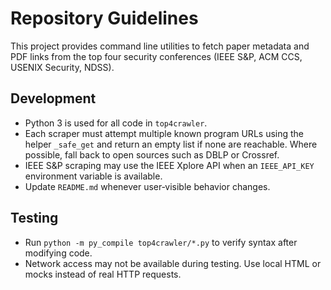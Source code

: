 # Repository Guidelines

This project provides command line utilities to fetch paper metadata and PDF links from the top four security conferences (IEEE S&P, ACM CCS, USENIX Security, NDSS).

## Development
- Python 3 is used for all code in `top4crawler`.
- Each scraper must attempt multiple known program URLs using the helper `_safe_get` and return an empty list if none are reachable. Where possible, fall back to open sources such as DBLP or Crossref.
- IEEE S&P scraping may use the IEEE Xplore API when an `IEEE_API_KEY` environment variable is available.
- Update `README.md` whenever user‑visible behavior changes.

## Testing
- Run `python -m py_compile top4crawler/*.py` to verify syntax after modifying code.
- Network access may not be available during testing. Use local HTML or mocks instead of real HTTP requests.
